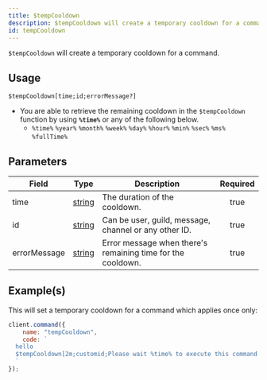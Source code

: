 ```yaml
---
title: $tempCooldown
description: $tempCooldown will create a temporary cooldown for a command.
id: tempCooldown
---
```


`$tempCooldown` will create a temporary cooldown for a command.

## Usage

```aoi
$tempCooldown[time;id;errorMessage?]
```

-   You are able to retrieve the remaining cooldown in the `$tempCooldown` function by using **`%time%`** or any of the
    following below.
    -   `%time%` `%year%` `%month%` `%week%` `%day%` `%hour%` `%min%` `%sec%` `%ms%` `%fullTime%`

## Parameters

| Field        | Type                                                                                              | Description                                                 | Required |
| ------------ | ------------------------------------------------------------------------------------------------- | ----------------------------------------------------------- | :------: |
| time         | [string](https://developer.mozilla.org/en-US/docs/Web/JavaScript/Reference/Global_Objects/String) | The duration of the cooldown.                               |   true   |
| id           | [string](https://developer.mozilla.org/en-US/docs/Web/JavaScript/Reference/Global_Objects/String) | Can be user, guild, message, channel or any other ID.       |   true   |
| errorMessage | [string](https://developer.mozilla.org/en-US/docs/Web/JavaScript/Reference/Global_Objects/String) | Error message when there's remaining time for the cooldown. |   true   |

## Example(s)

This will set a temporary cooldown for a command which applies once only:

```javascript
client.command({
    name: "tempCooldown",
    code: `
  hello
  $tempCooldown[2m;customid;Please wait %time% to execute this command again.]
  `
});
```
